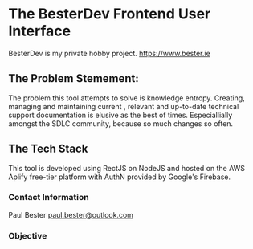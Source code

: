 # The BesterDev Frontend User Interface

BesterDev is my private hobby project.
https://www.bester.ie

## The Problem Stemement:
The problem this tool attempts to solve is knowledge entropy. Creating, managing and maintaining current , relevant and up-to-date technical support documentation is elusive as the best of times. Especiallially amongst the SDLC community, because so much changes so often.  

## The Tech Stack

This tool is developed using RectJS on NodeJS and hosted on the AWS Aplify free-tier platform with AuthN provided by Google's Firebase. 

### Contact Information

Paul Bester
paul.bester@outlook.com

### Objective

